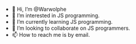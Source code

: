 - 👋 Hi, I’m @Warwolphe
- 👀 I’m interested in JS programming.
- 🌱 I’m currently learning JS programming.
- 💞️ I’m looking to collaborate on JS programmers.
- 📫 How to reach me is by email.

<!---
Warwolphe/Warwolphe is a ✨ special ✨ repository because its `README.md` (this file) appears on your GitHub profile.
You can click the Preview link to take a look at your changes.
--->
